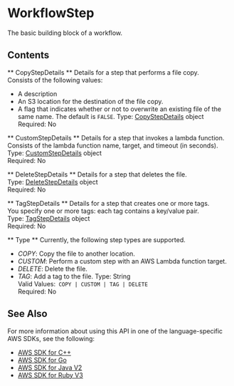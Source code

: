 # WorkflowStep<a name="API_WorkflowStep"></a>

The basic building block of a workflow\.

## Contents<a name="API_WorkflowStep_Contents"></a>

 ** CopyStepDetails **   <a name="TransferFamily-Type-WorkflowStep-CopyStepDetails"></a>
Details for a step that performs a file copy\.  
 Consists of the following values:   
+ A description
+ An S3 location for the destination of the file copy\.
+ A flag that indicates whether or not to overwrite an existing file of the same name\. The default is `FALSE`\.
Type: [CopyStepDetails](API_CopyStepDetails.md) object  
Required: No

 ** CustomStepDetails **   <a name="TransferFamily-Type-WorkflowStep-CustomStepDetails"></a>
Details for a step that invokes a lambda function\.  
 Consists of the lambda function name, target, and timeout \(in seconds\)\.   
Type: [CustomStepDetails](API_CustomStepDetails.md) object  
Required: No

 ** DeleteStepDetails **   <a name="TransferFamily-Type-WorkflowStep-DeleteStepDetails"></a>
Details for a step that deletes the file\.  
Type: [DeleteStepDetails](API_DeleteStepDetails.md) object  
Required: No

 ** TagStepDetails **   <a name="TransferFamily-Type-WorkflowStep-TagStepDetails"></a>
Details for a step that creates one or more tags\.  
You specify one or more tags: each tag contains a key/value pair\.  
Type: [TagStepDetails](API_TagStepDetails.md) object  
Required: No

 ** Type **   <a name="TransferFamily-Type-WorkflowStep-Type"></a>
 Currently, the following step types are supported\.   
+  *COPY*: Copy the file to another location\.
+  *CUSTOM*: Perform a custom step with an AWS Lambda function target\.
+  *DELETE*: Delete the file\.
+  *TAG*: Add a tag to the file\.
Type: String  
Valid Values:` COPY | CUSTOM | TAG | DELETE`   
Required: No

## See Also<a name="API_WorkflowStep_SeeAlso"></a>

For more information about using this API in one of the language\-specific AWS SDKs, see the following:
+  [AWS SDK for C\+\+](https://docs.aws.amazon.com/goto/SdkForCpp/transfer-2018-11-05/WorkflowStep) 
+  [AWS SDK for Go](https://docs.aws.amazon.com/goto/SdkForGoV1/transfer-2018-11-05/WorkflowStep) 
+  [AWS SDK for Java V2](https://docs.aws.amazon.com/goto/SdkForJavaV2/transfer-2018-11-05/WorkflowStep) 
+  [AWS SDK for Ruby V3](https://docs.aws.amazon.com/goto/SdkForRubyV3/transfer-2018-11-05/WorkflowStep) 
